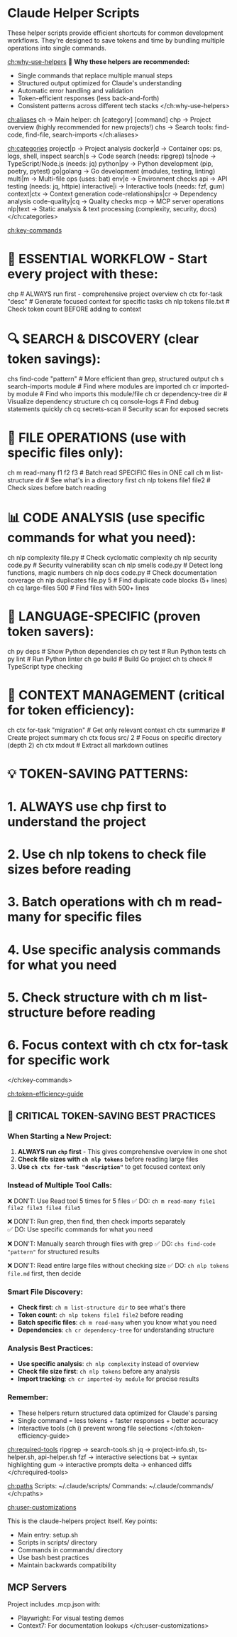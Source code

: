 # Claude Helper Scripts

These helper scripts provide efficient shortcuts for common development
workflows. They're designed to save tokens and time by bundling multiple
operations into single commands.

<ch:why-use-helpers> 🎯 **Why these helpers are recommended:**

- Single commands that replace multiple manual steps
- Structured output optimized for Claude's understanding
- Automatic error handling and validation
- Token-efficient responses (less back-and-forth)
- Consistent patterns across different tech stacks </ch:why-use-helpers>

<ch:aliases> ch → Main helper: ch [category] [command] chp → Project overview
(highly recommended for new projects!) chs → Search tools: find-code, find-file,
search-imports </ch:aliases>

<ch:categories> project|p → Project analysis docker|d → Container ops: ps, logs,
shell, inspect search|s → Code search (needs: ripgrep)
ts|node → TypeScript/Node.js (needs: jq) python|py → Python development (pip,
poetry, pytest) go|golang → Go development (modules, testing, linting) multi|m →
Multi-file ops (uses: bat) env|e → Environment checks api → API testing (needs:
jq, httpie) interactive|i → Interactive tools (needs: fzf, gum) context|ctx →
Context generation code-relationships|cr → Dependency analysis code-quality|cq →
Quality checks mcp → MCP server operations nlp|text → Static analysis & text
processing (complexity, security, docs) </ch:categories>

<ch:key-commands>

# 🚀 ESSENTIAL WORKFLOW - Start every project with these:
chp                          # ALWAYS run first - comprehensive project overview
ch ctx for-task "desc"       # Generate focused context for specific tasks
ch nlp tokens file.txt       # Check token count BEFORE adding to context

# 🔍 SEARCH & DISCOVERY (clear token savings):
chs find-code "pattern"      # More efficient than grep, structured output
ch s search-imports module   # Find where modules are imported
ch cr imported-by module     # Find who imports this module/file
ch cr dependency-tree dir    # Visualize dependency structure
ch cq console-logs           # Find debug statements quickly
ch cq secrets-scan           # Security scan for exposed secrets

# 📁 FILE OPERATIONS (use with specific files only):
ch m read-many f1 f2 f3      # Batch read SPECIFIC files in ONE call
ch m list-structure dir      # See what's in a directory first
ch nlp tokens file1 file2    # Check sizes before batch reading

# 📊 CODE ANALYSIS (use specific commands for what you need):
ch nlp complexity file.py    # Check cyclomatic complexity
ch nlp security code.py      # Security vulnerability scan
ch nlp smells code.py        # Detect long functions, magic numbers
ch nlp docs code.py          # Check documentation coverage
ch nlp duplicates file.py 5  # Find duplicate code blocks (5+ lines)
ch cq large-files 500        # Find files with 500+ lines

# 🧪 LANGUAGE-SPECIFIC (proven token savers):
ch py deps                   # Show Python dependencies
ch py test                   # Run Python tests
ch py lint                   # Run Python linter
ch go build                  # Build Go project
ch ts check                  # TypeScript type checking

# 🎯 CONTEXT MANAGEMENT (critical for token efficiency):
ch ctx for-task "migration"  # Get only relevant context
ch ctx summarize             # Create project summary
ch ctx focus src/ 2          # Focus on specific directory (depth 2)
ch ctx mdout                 # Extract all markdown outlines

# 💡 TOKEN-SAVING PATTERNS:
# 1. ALWAYS use chp first to understand the project
# 2. Use ch nlp tokens to check file sizes before reading
# 3. Batch operations with ch m read-many for specific files
# 4. Use specific analysis commands for what you need
# 5. Check structure with ch m list-structure before reading
# 6. Focus context with ch ctx for-task for specific work

</ch:key-commands>

<ch:token-efficiency-guide>

## 🎯 CRITICAL TOKEN-SAVING BEST PRACTICES

### When Starting a New Project:

1. **ALWAYS run `chp` first** - This gives comprehensive overview in one shot
2. **Check file sizes with `ch nlp tokens`** before reading large files
3. **Use `ch ctx for-task "description"`** to get focused context only

### Instead of Multiple Tool Calls:

❌ DON'T: Use Read tool 5 times for 5 files
✅ DO: `ch m read-many file1 file2 file3 file4 file5`

❌ DON'T: Run grep, then find, then check imports separately  
✅ DO: Use specific commands for what you need

❌ DON'T: Manually search through files with grep
✅ DO: `chs find-code "pattern"` for structured results

❌ DON'T: Read entire large files without checking size
✅ DO: `ch nlp tokens file.md` first, then decide

### Smart File Discovery:

- **Check first**: `ch m list-structure dir` to see what's there
- **Token count**: `ch nlp tokens file1 file2` before reading
- **Batch specific files**: `ch m read-many` when you know what you need
- **Dependencies**: `ch cr dependency-tree` for understanding structure

### Analysis Best Practices:

- **Use specific analysis**: `ch nlp complexity` instead of overview
- **Check file size first**: `ch nlp tokens` before any analysis
- **Import tracking**: `ch cr imported-by module` for precise results

### Remember:

- These helpers return structured data optimized for Claude's parsing
- Single command = less tokens + faster responses + better accuracy
- Interactive tools (ch i) prevent wrong file selections
  </ch:token-efficiency-guide>

<ch:required-tools> ripgrep → search-tools.sh jq → project-info.sh,
ts-helper.sh, api-helper.sh fzf → interactive selections bat → syntax
highlighting gum → interactive prompts delta → enhanced diffs
</ch:required-tools>

<ch:paths> Scripts: ~/.claude/scripts/ Commands: ~/.claude/commands/ </ch:paths>

<ch:user-customizations>

<!-- Project-specific for claude-helpers -->

This is the claude-helpers project itself. Key points:

- Main entry: setup.sh
- Scripts in scripts/ directory
- Commands in commands/ directory
- Use bash best practices
- Maintain backwards compatibility

## MCP Servers

Project includes .mcp.json with:

- Playwright: For visual testing demos
- Context7: For documentation lookups </ch:user-customizations>

